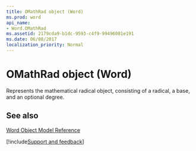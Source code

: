 ```yaml
---
title: OMathRad object (Word)
ms.prod: word
api_name:
- Word.OMathRad
ms.assetid: 2179cda9-b1dc-9593-c4f9-99496081e191
ms.date: 06/08/2017
localization_priority: Normal
---
```



# OMathRad object (Word)

Represents the mathematical radical object, consisting of a radical, a base, and an optional degree.


## See also


[Word Object Model Reference](overview/Word/object-model.md)

[!include[Support and feedback](~/includes/feedback-boilerplate.md)]